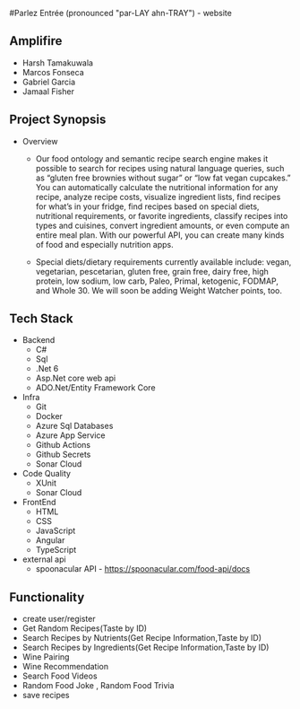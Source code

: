 #Parlez Entrée (pronounced "par-LAY ahn-TRAY") - website
## Amplifire
- Harsh Tamakuwala
- Marcos Fonseca
- Gabriel Garcia
- Jamaal Fisher

## Project Synopsis
- Overview
    -  Our food ontology and semantic recipe search engine makes it possible to search for recipes using natural language queries, such as “gluten free brownies without sugar” or “low fat vegan cupcakes.” You can automatically calculate the nutritional information for any recipe, analyze recipe costs, visualize ingredient lists, find recipes for what’s in your fridge, find recipes based on special diets, nutritional requirements, or favorite ingredients, classify recipes into types and cuisines, convert ingredient amounts, or even compute an entire meal plan. With our powerful API, you can create many kinds of food and especially nutrition apps.

    - Special diets/dietary requirements currently available include: vegan, vegetarian, pescetarian, gluten free, grain free, dairy free, high protein, low sodium, low carb, Paleo, Primal, ketogenic, FODMAP, and Whole 30. We will soon be adding Weight Watcher points, too.

## Tech Stack 
- Backend
    - C#
    - Sql
    - .Net 6
    - Asp.Net core web api
    - ADO.Net/Entity Framework Core    
- Infra
    - Git
    - Docker
    - Azure Sql Databases
    - Azure App Service
    - Github Actions
    - Github Secrets
    - Sonar Cloud
- Code Quality
    - XUnit
    - Sonar Cloud
- FrontEnd
    - HTML
    - CSS
    - JavaScript
    - Angular
    - TypeScript
- external api
    - spoonacular API - https://spoonacular.com/food-api/docs


## Functionality
- create user/register
- Get Random Recipes(Taste by ID)
- Search Recipes by Nutrients(Get Recipe Information,Taste by ID)
- Search Recipes by Ingredients(Get Recipe Information,Taste by ID)
- Wine Pairing
- Wine Recommendation
- Search Food Videos
- Random Food Joke , Random Food Trivia
- save recipes
